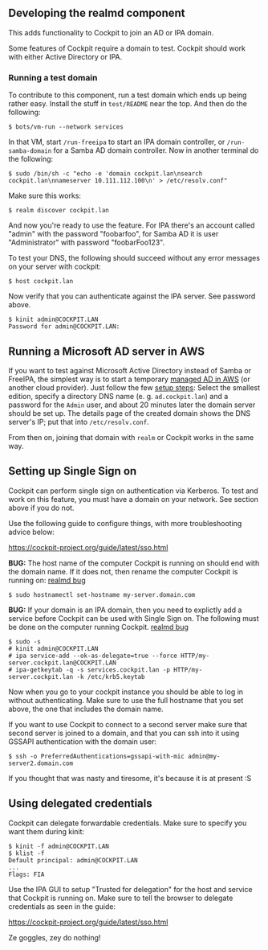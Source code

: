 Developing the realmd component
-------------------------------

This adds functionality to Cockpit to join an AD or IPA domain.

Some features of Cockpit require a domain to test. Cockpit should work
with either Active Directory or IPA.

### Running a test domain

To contribute to this component, run a test domain which ends
up being rather easy. Install the stuff in ```test/README``` near the
top. And then do the following:

    $ bots/vm-run --network services

In that VM, start `/run-freeipa` to start an IPA domain controller, or
`/run-samba-domain` for a Samba AD domain controller. Now in
another terminal do the following:

    $ sudo /bin/sh -c "echo -e 'domain cockpit.lan\nsearch cockpit.lan\nnameserver 10.111.112.100\n' > /etc/resolv.conf"

Make sure this works:

    $ realm discover cockpit.lan

And now you're ready to use the feature. For IPA there's an account called
"admin" with the password "foobarfoo", for Samba AD it is user "Administrator"
with password "foobarFoo123".

To test your DNS, the following should succeed without any error messages
on your server with cockpit:

    $ host cockpit.lan

Now verify that you can authenticate against the IPA server. See password
above.

    $ kinit admin@COCKPIT.LAN
    Password for admin@COCKPIT.LAN:

## Running a Microsoft AD server in AWS

If you want to test against Microsoft Active Directory instead of Samba or FreeIPA, the
simplest way is to start a temporary
[managed AD in AWS](https://docs.aws.amazon.com/directoryservice/latest/admin-guide/directory_microsoft_ad.html)
(or another cloud provider). Just follow the few
[setup steps](https://docs.aws.amazon.com/directoryservice/latest/admin-guide/ms_ad_getting_started_create_directory.html):
Select the smallest edition, specify a directory DNS name (e. g. `ad.cockpit.lan`) and a password for the `Admin` user,
and about 20 minutes later the domain server should be set up. The details page
of the created domain shows the DNS server's IP; put that into `/etc/resolv.conf`.

From then on, joining that domain with `realm` or Cockpit works in the same way.

## Setting up Single Sign on

Cockpit can perform single sign on authentication via Kerberos. To test and
work on this feature, you must have a domain on your network. See section
above if you do not.

Use the following guide to configure things, with more troubleshooting advice
below:

https://cockpit-project.org/guide/latest/sso.html

**BUG:** The host name of the computer Cockpit is running on should end with
the domain name. If it does not, then rename the computer Cockpit is running on:
[realmd bug](https://bugzilla.redhat.com/show_bug.cgi?id=1144343)

    $ sudo hostnamectl set-hostname my-server.domain.com

**BUG:** If your domain is an IPA domain, then you need to explictly add a service
before Cockpit can be used with Single Sign on. The following must be done on
the computer running Cockpit.
[realmd bug](https://bugzilla.redhat.com/show_bug.cgi?id=1144292)

    $ sudo -s
    # kinit admin@COCKPIT.LAN
    # ipa service-add --ok-as-delegate=true --force HTTP/my-server.cockpit.lan@COCKPIT.LAN
    # ipa-getkeytab -q -s services.cockpit.lan -p HTTP/my-server.cockpit.lan -k /etc/krb5.keytab

Now when you go to your cockpit instance you should be able to log in without
authenticating. Make sure to use the full hostname that you set above, the one
that includes the domain name.

If you want to use Cockpit to connect to a second server make sure that second
server is joined to a domain, and that you can ssh into it using GSSAPI authentication
with the domain user:

    $ ssh -o PreferredAuthentications=gssapi-with-mic admin@my-server2.domain.com

If you thought that was nasty and tiresome, it's because it is at present :S

## Using delegated credentials

Cockpit can delegate forwardable credentials. Make sure to specify you want them
during kinit:

    $ kinit -f admin@COCKPIT.LAN
    $ klist -f
    Default principal: admin@COCKPIT.LAN
    ...
	Flags: FIA

Use the IPA GUI to setup "Trusted for delegation" for the host and service that
Cockpit is running on. Make sure to tell the browser to delegate credentials
as seen in the guide:

https://cockpit-project.org/guide/latest/sso.html

Ze goggles, zey do nothing!
